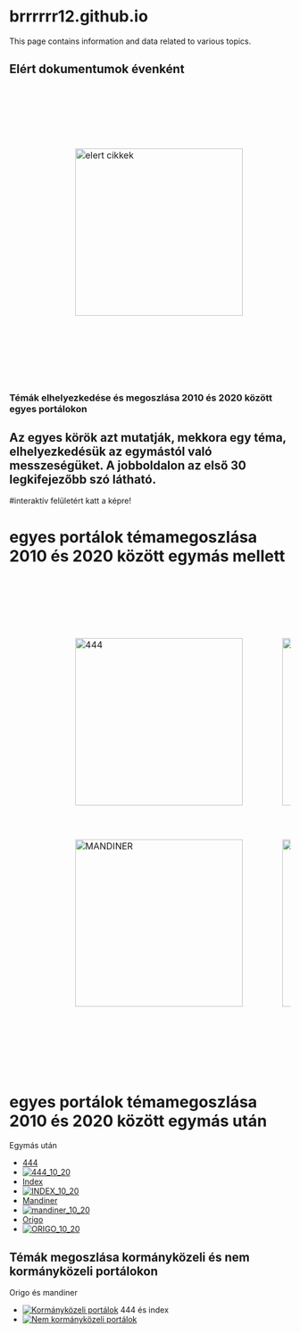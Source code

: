 # brrrrrr12.github.io

This page contains information and data related to various topics.

## Elért dokumentumok évenként

<table style="border-collapse: separate; border-spacing: 55px; padding: 55px;">
  <tr>
    <td>
        <img src="./elert_cikkek_evenkent és portalonként.png" alt="elert cikkek" width="300" height="300">
    </td>
   </tr>  
</table>



### Témák elhelyezkedése és megoszlása 2010 és 2020 között egyes portálokon
## Az egyes körök azt mutatják, mekkora egy téma, elhelyezkedésük az egymástól való messzeségüket. A jobboldalon az első 30 legkifejezőbb szó látható. 
#interaktív felületért katt a képre!

#  egyes portálok témamegoszlása 2010 és 2020 között egymás mellett

<table style="border-collapse: separate; border-spacing: 55px; padding: 55px;">
  <tr>
    <td>
      <a href="./444_2010-2019_teljes_kopusz.html">
        <img src="./444_10_20.png" alt="444" width="300" height="300">
      </a>
    </td>
    <td>
      <a href="./index_2010-2019_teljes_kopusz.html">
        <img src="./INDEX_10_20.png" alt="INDEX" width="300" height="300">
      </a>
    </td>
  </tr>
  <tr>
    <td>
      <a href="./mandiner_2010-2019_teljes_kopusz.html">
        <img src="./mandiner_10_20.png" alt="MANDINER" width="300" height="300">
      </a>
    </td>
    <td>
      <a href="./index_2010-2019_teljes_kopusz.html">
        <img src="./INDEX_10_20.png" alt="INDEX" width="300" height="300">
      </a>
    </td>
  </tr>
</table>

# egyes portálok témamegoszlása 2010 és 2020 között egymás után
Egymás után

- [444](./444_2010-2019_teljes_kopusz.html)
- [![444_10_20](./444_10_20.png)](./444_2010-2019_teljes_kopusz.html)
- [Index](./index_2010-2019_teljes_kopusz.html)
- [![INDEX_10_20](./INDEX_10_20.png)](./index_2010-2019_teljes_kopusz.html)
- [Mandiner](./mandinder_2010-2019_teljes_kopusz.html)
- [![mandiner_10_20](./mandiner_10_20.png)](./mandinder_2010-2019_teljes_kopusz.html)
- [Origo](./origo_2010-2019_teljes_kopusz.html)
- [![ORIGO_10_20](./ORIGO_10_20.png)](./origo_2010-2019_teljes_kopusz.html)

## Témák megoszlása kormányközeli és nem kormányközeli portálokon

Origo és mandiner
- [![Kormányközeli portálok](./Origo_Mandiner_10-20.png)](./Origo_Mandiner_2010-2019_teljes_kopusz.html)
444 és index
- [![Nem kormányközeli portálok](./444_Index_10-20.png)](./444_Index_2010-2019_teljes_kopusz.html)
